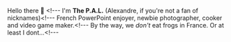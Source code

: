Hello there 👋 <!--- 
I'm **The P.A.L.** (Alexandre, if you're not a fan of nicknames)<!---
French PowerPoint enjoyer, newbie photographer, cooker and video game maker.<!---
  By the way, we *don't* eat frogs in France. Or at least I dont...<!---

<!---
The-P-A-L/The-P-A-L is a ✨ special ✨ repository because its `README.md` (this file) appears on your GitHub profile.
You can click the Preview link to take a look at your changes.
--->

